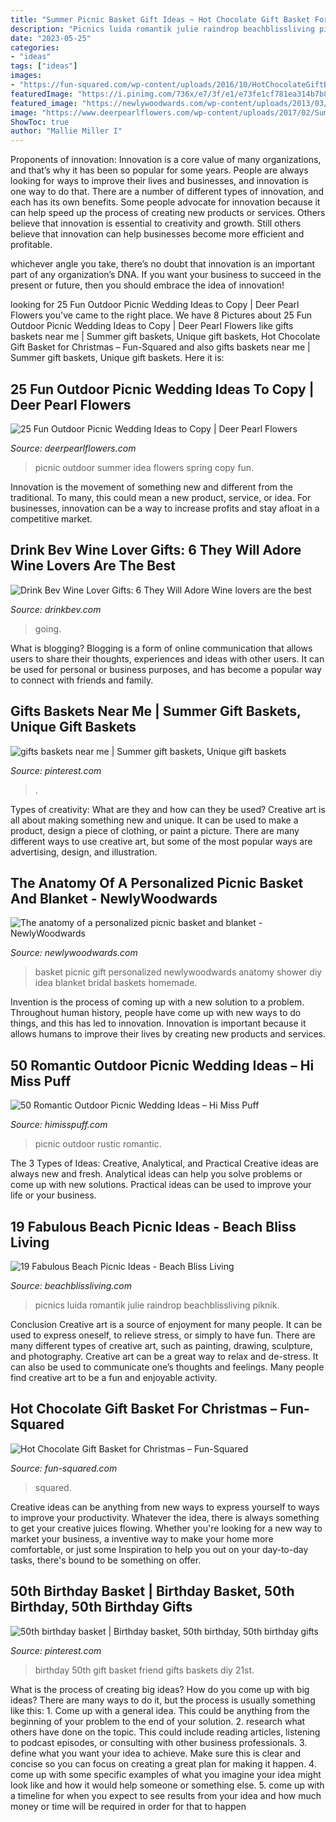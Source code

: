 ```yaml
---
title: "Summer Picnic Basket Gift Ideas ~ Hot Chocolate Gift Basket For Christmas – Fun-squared"
description: "Picnics luida romantik julie raindrop beachblissliving piknik"
date: "2023-05-25"
categories:
- "ideas"
tags: ["ideas"]
images:
- "https://fun-squared.com/wp-content/uploads/2016/10/HotChocolateGiftBasket.jpg"
featuredImage: "https://i.pinimg.com/736x/e7/3f/e1/e73fe1cf781ea314b7b8532fec1bc50d--birthday-basket-th-birthday.jpg"
featured_image: "https://newlywoodwards.com/wp-content/uploads/2013/03/5875440454_895847ae70_b.jpg"
image: "https://www.deerpearlflowers.com/wp-content/uploads/2017/02/Summer-Outdoor-Picnic-Wedding-Ideas-8.jpg"
ShowToc: true
author: "Mallie Miller I"
---
```



Proponents of innovation:
Innovation is a core value of many organizations, and that’s why it has been so popular for some years. People are always looking for ways to improve their lives and businesses, and innovation is one way to do that. There are a number of different types of innovation, and each has its own benefits.
Some people advocate for innovation because it can help speed up the process of creating new products or services. Others believe that innovation is essential to creativity and growth. Still others believe that innovation can help businesses become more efficient and profitable.

 whichever angle you take, there’s no doubt that innovation is an important part of any organization’s DNA. If you want your business to succeed in the present or future, then you should embrace the idea of innovation!

	

		
looking for 25 Fun Outdoor Picnic Wedding Ideas to Copy | Deer Pearl Flowers you've came to the right place. We have 8 Pictures about 25 Fun Outdoor Picnic Wedding Ideas to Copy | Deer Pearl Flowers like gifts baskets near me | Summer gift baskets, Unique gift baskets, Hot Chocolate Gift Basket for Christmas – Fun-Squared and also gifts baskets near me | Summer gift baskets, Unique gift baskets. Here it is:
		
    
## 25 Fun Outdoor Picnic Wedding Ideas To Copy | Deer Pearl Flowers

<img loading=lazy src="https://www.deerpearlflowers.com/wp-content/uploads/2017/02/Summer-Outdoor-Picnic-Wedding-Ideas-8.jpg" onerror="this.onerror=null;this.src='https://tse2.mm.bing.net/th?id=OIP.tO_a-FDAGmmt5S_45aWA_wHaLH&amp;pid=15.1';" alt="25 Fun Outdoor Picnic Wedding Ideas to Copy | Deer Pearl Flowers">

_Source: deerpearlflowers.com_

>picnic outdoor summer idea flowers spring copy fun. 

	

Innovation is the movement of something new and different from the traditional. To many, this could mean a new product, service, or idea. For businesses, innovation can be a way to increase profits and stay afloat in a competitive market.

    
## Drink Bev Wine Lover Gifts: 6 They Will Adore Wine Lovers Are The Best

<img loading=lazy src="http://cdn.shopify.com/s/files/1/3001/0772/articles/6-wine-lover-gifts-they-will-adore-124422_1200x1200.jpg?v=1618094905" onerror="this.onerror=null;this.src='https://tse1.mm.bing.net/th?id=OIP.04axdIB38LFO8XshqHYmGgHaE8&amp;pid=15.1';" alt="Drink Bev Wine Lover Gifts: 6 They Will Adore Wine lovers are the best">

_Source: drinkbev.com_

>going. 

	

What is blogging?
Blogging is a form of online communication that allows users to share their thoughts, experiences and ideas with other users. It can be used for personal or business purposes, and has become a popular way to connect with friends and family.

    
## Gifts Baskets Near Me | Summer Gift Baskets, Unique Gift Baskets

<img loading=lazy src="https://i.pinimg.com/736x/e2/fb/00/e2fb00e0e28a9f4305f2537f3fdf80bd.jpg" onerror="this.onerror=null;this.src='https://tse1.mm.bing.net/th?id=OIP.DPZkfrHtESzWuvtinjIDkwHaQd&amp;pid=15.1';" alt="gifts baskets near me | Summer gift baskets, Unique gift baskets">

_Source: pinterest.com_

>. 

	

Types of creativity: What are they and how can they be used?
Creative art is all about making something new and unique. It can be used to make a product, design a piece of clothing, or paint a picture. There are many different ways to use creative art, but some of the most popular ways are advertising, design, and illustration.

    
## The Anatomy Of A Personalized Picnic Basket And Blanket - NewlyWoodwards

<img loading=lazy src="https://newlywoodwards.com/wp-content/uploads/2013/03/5875440454_895847ae70_b.jpg" onerror="this.onerror=null;this.src='https://tse4.mm.bing.net/th?id=OIP.SBp05B-wCFjSR8wYScEksgHaLG&amp;pid=15.1';" alt="The anatomy of a personalized picnic basket and blanket - NewlyWoodwards">

_Source: newlywoodwards.com_

>basket picnic gift personalized newlywoodwards anatomy shower diy idea blanket bridal baskets homemade. 

	

Invention is the process of coming up with a new solution to a problem. Throughout human history, people have come up with new ways to do things, and this has led to innovation. Innovation is important because it allows humans to improve their lives by creating new products and services.

    
## 50 Romantic Outdoor Picnic Wedding Ideas – Hi Miss Puff

<img loading=lazy src="http://www.himisspuff.com/wp-content/uploads/2017/02/Rustic-Outdoor-Picnic-Wedding-Ideas-21.jpg" onerror="this.onerror=null;this.src='https://tse3.mm.bing.net/th?id=OIP.5OJqxPx-uBx_tFl3GUKHyQHaLH&amp;pid=15.1';" alt="50 Romantic Outdoor Picnic Wedding Ideas – Hi Miss Puff">

_Source: himisspuff.com_

>picnic outdoor rustic romantic. 

	

The 3 Types of Ideas: Creative, Analytical, and Practical
Creative ideas are always new and fresh. Analytical ideas can help you solve problems or come up with new solutions. Practical ideas can be used to improve your life or your business.

    
## 19 Fabulous Beach Picnic Ideas - Beach Bliss Living

<img loading=lazy src="https://beachblissliving.com/wp-content/uploads/2017/12/beautiful-white-picnic-basket-with-bottle-and-flowers.jpg" onerror="this.onerror=null;this.src='https://tse1.mm.bing.net/th?id=OIP.zc92Dg4pkDY2TywR-XCkjgHaLI&amp;pid=15.1';" alt="19 Fabulous Beach Picnic Ideas - Beach Bliss Living">

_Source: beachblissliving.com_

>picnics luida romantik julie raindrop beachblissliving piknik. 

	

Conclusion
Creative art is a source of enjoyment for many people. It can be used to express oneself, to relieve stress, or simply to have fun. There are many different types of creative art, such as painting, drawing, sculpture, and photography.
Creative art can be a great way to relax and de-stress. It can also be used to communicate one’s thoughts and feelings. Many people find creative art to be a fun and enjoyable activity.

    
## Hot Chocolate Gift Basket For Christmas – Fun-Squared

<img loading=lazy src="https://fun-squared.com/wp-content/uploads/2016/10/HotChocolateGiftBasket.jpg" onerror="this.onerror=null;this.src='https://tse3.mm.bing.net/th?id=OIP.XdqeFRWve68X6OQacPUw_gHaKc&amp;pid=15.1';" alt="Hot Chocolate Gift Basket for Christmas – Fun-Squared">

_Source: fun-squared.com_

>squared. 

	

Creative ideas can be anything from new ways to express yourself to ways to improve your productivity. Whatever the idea, there is always something to get your creative juices flowing. Whether you're looking for a new way to market your business, a inventive way to make your home more comfortable, or just some Inspiration to help you out on your day-to-day tasks, there's bound to be something on offer.

    
## 50th Birthday Basket | Birthday Basket, 50th Birthday, 50th Birthday Gifts

<img loading=lazy src="https://i.pinimg.com/736x/e7/3f/e1/e73fe1cf781ea314b7b8532fec1bc50d--birthday-basket-th-birthday.jpg" onerror="this.onerror=null;this.src='https://tse1.mm.bing.net/th?id=OIP.D_ySu-Ocrr0Xd1fF7fB-iQHaJ3&amp;pid=15.1';" alt="50th birthday basket | Birthday basket, 50th birthday, 50th birthday gifts">

_Source: pinterest.com_

>birthday 50th gift basket friend gifts baskets diy 21st. 

	

What is the process of creating big ideas?
How do you come up with big ideas? There are many ways to do it, but the process is usually something like this: 1. Come up with a general idea. This could be anything from the beginning of your problem to the end of your solution. 2. research what others have done on the topic. This could include reading articles, listening to podcast episodes, or consulting with other business professionals. 3. define what you want your idea to achieve. Make sure this is clear and concise so you can focus on creating a great plan for making it happen. 4. come up with some specific examples of what you imagine your idea might look like and how it would help someone or something else. 5. come up with a timeline for when you expect to see results from your idea and how much money or time will be required in order for that to happen 
